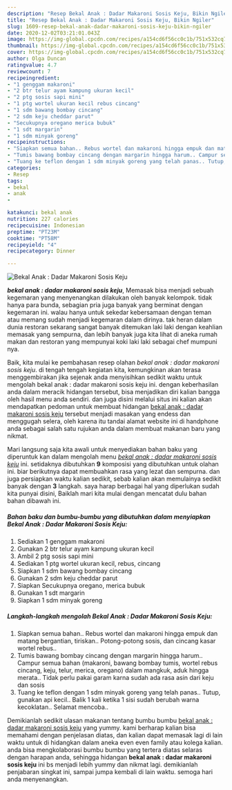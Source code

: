 ```yaml
---
description: "Resep Bekal Anak : Dadar Makaroni Sosis Keju, Bikin Ngiler"
title: "Resep Bekal Anak : Dadar Makaroni Sosis Keju, Bikin Ngiler"
slug: 1609-resep-bekal-anak-dadar-makaroni-sosis-keju-bikin-ngiler
date: 2020-12-02T03:21:01.043Z
image: https://img-global.cpcdn.com/recipes/a154cd6f56cc0c1b/751x532cq70/bekal-anak-dadar-makaroni-sosis-keju-foto-resep-utama.jpg
thumbnail: https://img-global.cpcdn.com/recipes/a154cd6f56cc0c1b/751x532cq70/bekal-anak-dadar-makaroni-sosis-keju-foto-resep-utama.jpg
cover: https://img-global.cpcdn.com/recipes/a154cd6f56cc0c1b/751x532cq70/bekal-anak-dadar-makaroni-sosis-keju-foto-resep-utama.jpg
author: Olga Duncan
ratingvalue: 4.7
reviewcount: 7
recipeingredient:
- "1 genggam makaroni"
- "2 btr telur ayam kampung ukuran kecil"
- "2 ptg sosis sapi mini"
- "1 ptg wortel ukuran kecil rebus cincang"
- "1 sdm bawang bombay cincang"
- "2 sdm keju cheddar parut"
- "Secukupnya oregano merica bubuk"
- "1 sdt margarin"
- "1 sdm minyak goreng"
recipeinstructions:
- "Siapkan semua bahan.. Rebus wortel dan makaroni hingga empuk dan matang bergantian, tiriskan.. Potong-potong sosis, dan cincang kasar wortel rebus.."
- "Tumis bawang bombay cincang dengan margarin hingga harum.. Campur semua bahan (makaroni, bawang bombay tumis, wortel rebus cincang, keju, telur, merica, oregano) dalam mangkuk, aduk hingga merata.. Tidak perlu pakai garam karna sudah ada rasa asin dari keju dan sosis"
- "Tuang ke teflon dengan 1 sdm minyak goreng yang telah panas.. Tutup, gunakan api kecil.. Balik 1 kali ketika 1 sisi sudah berubah warna kecoklatan.. Selamat mencoba.."
categories:
- Resep
tags:
- bekal
- anak
- 

katakunci: bekal anak  
nutrition: 227 calories
recipecuisine: Indonesian
preptime: "PT23M"
cooktime: "PT58M"
recipeyield: "4"
recipecategory: Dinner

---
```



![Bekal Anak : Dadar Makaroni Sosis Keju](https://img-global.cpcdn.com/recipes/a154cd6f56cc0c1b/751x532cq70/bekal-anak-dadar-makaroni-sosis-keju-foto-resep-utama.jpg)

<b><i>bekal anak : dadar makaroni sosis keju</i></b>, Memasak bisa menjadi sebuah kegemaran yang menyenangkan dilakukan oleh banyak kelompok. tidak hanya para bunda, sebagian pria juga banyak yang berminat dengan kegemaran ini. walau hanya untuk sekedar kebersamaan dengan teman atau memang sudah menjadi kegemaran dalam dirinya. tak heran dalam dunia restoran sekarang sangat banyak ditemukan laki laki dengan keahlian memasak yang sempurna, dan lebih banyak juga kita lihat di aneka rumah makan dan restoran yang mempunyai koki laki laki sebagai chef mumpuni nya.



Baik, kita mulai ke pembahasan resep olahan <i>bekal anak : dadar makaroni sosis keju</i>. di tengah tengah kegiatan kita, kemungkinan akan terasa menggembirakan jika sejenak anda menyisihkan sedikit waktu untuk mengolah bekal anak : dadar makaroni sosis keju ini. dengan keberhasilan anda dalam meracik hidangan tersebut, bisa menjadikan diri kalian bangga oleh hasil menu anda sendiri. dan juga disini melalui situs ini kalian akan mendapatkan pedoman untuk membuat hidangan <u>bekal anak : dadar makaroni sosis keju</u> tersebut menjadi masakan yang endess dan menggugah selera, oleh karena itu tandai alamat website ini di handphone anda sebagai salah satu rujukan anda dalam membuat makanan baru yang nikmat.


Mari langsung saja kita awali untuk menyediakan bahan baku yang diperuntuk kan dalam mengolah menu <u><i>bekal anak : dadar makaroni sosis keju</i></u> ini. setidaknya dibutuhkan <b>9</b> komposisi yang dibutuhkan untuk olahan ini. biar berikutnya dapat membuahkan rasa yang lezat dan sempurna. dan juga persiapkan waktu kalian sedikit, sebab kalian akan memulainya sedikit banyak dengan <b>3</b> langkah. saya harap berbagai hal yang diperlukan sudah kita punyai disini, Baiklah mari kita mulai dengan mencatat dulu bahan bahan dibawah ini.

<!--inarticleads1-->

##### Bahan baku dan bumbu-bumbu yang dibutuhkan dalam menyiapkan Bekal Anak : Dadar Makaroni Sosis Keju:

1. Sediakan 1 genggam makaroni
1. Gunakan 2 btr telur ayam kampung ukuran kecil
1. Ambil 2 ptg sosis sapi mini
1. Sediakan 1 ptg wortel ukuran kecil, rebus, cincang
1. Siapkan 1 sdm bawang bombay cincang
1. Gunakan 2 sdm keju cheddar parut
1. Siapkan Secukupnya oregano, merica bubuk
1. Gunakan 1 sdt margarin
1. Siapkan 1 sdm minyak goreng




<!--inarticleads2-->

##### Langkah-langkah mengolah Bekal Anak : Dadar Makaroni Sosis Keju:

1. Siapkan semua bahan.. Rebus wortel dan makaroni hingga empuk dan matang bergantian, tiriskan.. Potong-potong sosis, dan cincang kasar wortel rebus..
1. Tumis bawang bombay cincang dengan margarin hingga harum.. Campur semua bahan (makaroni, bawang bombay tumis, wortel rebus cincang, keju, telur, merica, oregano) dalam mangkuk, aduk hingga merata.. Tidak perlu pakai garam karna sudah ada rasa asin dari keju dan sosis
1. Tuang ke teflon dengan 1 sdm minyak goreng yang telah panas.. Tutup, gunakan api kecil.. Balik 1 kali ketika 1 sisi sudah berubah warna kecoklatan.. Selamat mencoba..




Demikianlah sedikit ulasan makanan tentang bumbu bumbu <u>bekal anak : dadar makaroni sosis keju</u> yang yummy. kami berharap kalian bisa memahami dengan penjelasan diatas, dan kalian dapat memasak lagi di lain waktu untuk di hidangkan dalam aneka even even family atau kolega kalian. anda bisa mengkolaborasi bumbu bumbu yang tertera diatas selaras dengan harapan anda, sehingga hidangan <b>bekal anak : dadar makaroni sosis keju</b> ini bs menjadi lebih yummy dan nikmat lagi. demikianlah penjabaran singkat ini, sampai jumpa kembali di lain waktu. semoga hari anda menyenangkan.
